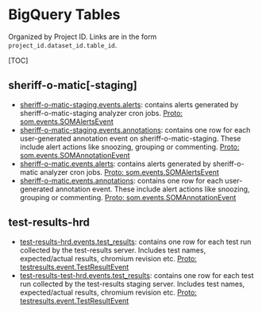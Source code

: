 # BigQuery Tables

Organized by Project ID. Links are in the form `project_id.dataset_id.table_id`.

[TOC]

## sheriff-o-matic[-staging]

*   [sheriff-o-matic-staging.events.alerts](https://bigquery.cloud.google.com/table/sheriff-o-matic-staging:events.alerts):
    contains alerts generated by sheriff-o-matic-staging analyzer cron jobs.
    [Proto: som.events.SOMAlertsEvent](https://chromium.googlesource.com/infra/infra/+/master/go/src/infra/appengine/sheriff-o-matic/som/model/gen/events.proto)
*   [sheriff-o-matic-staging.events.annotations](https://bigquery.cloud.google.com/table/sheriff-o-matic-staging:events.annotations):
    contains one row for each user-generated annotation event on sheriff-o-matic-staging. These include alert actions like snoozing, grouping or commenting.
    [Proto: som.events.SOMAnnotationEvent](https://chromium.googlesource.com/infra/infra/+/master/go/src/infra/appengine/sheriff-o-matic/som/model/gen/events.proto)
*   [sheriff-o-matic.events.alerts](https://bigquery.cloud.google.com/table/sheriff-o-matic:events.alerts):
    contains alerts generated by sheriff-o-matic analyzer cron jobs.
    [Proto: som.events.SOMAlertsEvent](https://chromium.googlesource.com/infra/infra/+/master/go/src/infra/appengine/sheriff-o-matic/som/model/gen/events.proto)
*   [sheriff-o-matic.events.annotations](https://bigquery.cloud.google.com/table/sheriff-o-matic:events.annotations):
    contains one row for each user-generated annotation event. These include alert actions like snoozing, grouping or commenting.
    [Proto: som.events.SOMAnnotationEvent](https://chromium.googlesource.com/infra/infra/+/master/go/src/infra/appengine/sheriff-o-matic/som/model/gen/events.proto)

## test-results-hrd

*   [test-results-hrd.events.test_results](https://bigquery.cloud.google.com/table/test-results-hrd:events.test_results):
    contains one row for each test run collected by the test-results server. Includes test names, expected/actual results,
    chromium revision etc.
    [Proto: testresults.event.TestResultEvent](https://chromium.googlesource.com/infra/infra/+/master/go/src/infra/appengine/test-results/model/gen/testresults.proto)
*   [test-results-test-hrd.events.test_results](https://bigquery.cloud.google.com/table/test-results-test-hrd:events.test_results):
    contains one row for each test run collected by the test-results staging server. Includes test names, expected/actual results,
    chromium revision etc.
    [Proto: testresults.event.TestResultEvent](https://chromium.googlesource.com/infra/infra/+/master/go/src/infra/appengine/test-results/model/gen/testresults.proto)
